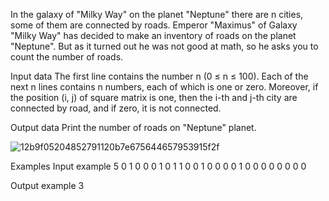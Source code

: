 In the galaxy of "Milky Way" on the planet "Neptune" there are n cities, some of them are connected by roads. Emperor "Maximus" of Galaxy "Milky Way" has decided to make an inventory of roads on the planet "Neptune". But as it turned out he was not good at math, so he asks you to count the number of roads.

Input data
The first line contains the number n (0 ≤ n ≤ 100). Each of the next n lines contains n numbers, each of which is one or zero. Moreover, if the position (i, j) of square matrix is one, then the i-th and j-th city are connected by road, and if zero, it is not connected.

Output data
Print the number of roads on "Neptune" planet.


![12b9f05204852791120b7e675644657953915f2f](https://user-images.githubusercontent.com/107115522/231193568-b5ea251e-89f1-471f-b412-6ba511a8f7a2.gif)



Examples
Input example
5
0 1 0 0 0 
1 0 1 1 0 
0 1 0 0 0 
0 1 0 0 0 
0 0 0 0 0

Output example
3
